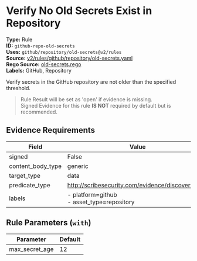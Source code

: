 # Verify No Old Secrets Exist in Repository  
**Type:** Rule  
**ID:** `github-repo-old-secrets`  
**Uses:** `github/repository/old-secrets@v2/rules`  
**Source:** [v2/rules/github/repository/old-secrets.yaml](https://github.com/scribe-public/sample-policies/v2/rules/github/repository/old-secrets.yaml)  
**Rego Source:** [old-secrets.rego](https://github.com/scribe-public/sample-policies/v2/rules/github/repository/old-secrets.rego)  
**Labels:** GitHub, Repository  

Verify secrets in the GitHub repository are not older than the specified threshold.

> Rule Result will be set as 'open' if evidence is missing.  
> Signed Evidence for this rule **IS NOT** required by default but is recommended.  

## Evidence Requirements  
| Field | Value |
|-------|-------|
| signed | False |
| content_body_type | generic |
| target_type | data |
| predicate_type | http://scribesecurity.com/evidence/discovery/v0.1 |
| labels | - platform=github<br>- asset_type=repository |

## Rule Parameters (`with`)  
| Parameter | Default |
|-----------|---------|
| max_secret_age | 12 |
